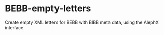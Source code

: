 # BEBB-empty-letters
Create empty XML letters for BEBB with BIBB meta data, using the AlephX interface
